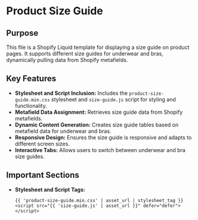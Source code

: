 # Product Size Guide

## Purpose
This file is a Shopify Liquid template for displaying a size guide on product pages. It supports different size guides for underwear and bras, dynamically pulling data from Shopify metafields.

## Key Features
- **Stylesheet and Script Inclusion:** Includes the `product-size-guide.min.css` stylesheet and `size-guide.js` script for styling and functionality.
- **Metafield Data Assignment:** Retrieves size guide data from Shopify metafields.
- **Dynamic Content Generation:** Creates size guide tables based on metafield data for underwear and bras.
- **Responsive Design:** Ensures the size guide is responsive and adapts to different screen sizes.
- **Interactive Tabs:** Allows users to switch between underwear and bra size guides.

## Important Sections
- **Stylesheet and Script Tags:**
  ```liquid
  {{ 'product-size-guide.min.css' | asset_url | stylesheet_tag }}
  <script src="{{ 'size-guide.js' | asset_url }}" defer="defer"></script>

